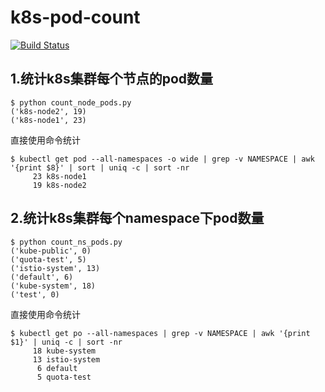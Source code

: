 # k8s-pod-count
[![Build Status](https://travis-ci.com/cheferrari/k8s-pod-count.svg?branch=master)](https://travis-ci.com/cheferrari/k8s-pod-count)
## 1.统计k8s集群每个节点的pod数量
```shell
$ python count_node_pods.py 
('k8s-node2', 19)
('k8s-node1', 23)
```
直接使用命令统计
```shell
$ kubectl get pod --all-namespaces -o wide | grep -v NAMESPACE | awk '{print $8}' | sort | uniq -c | sort -nr
     23 k8s-node1
     19 k8s-node2
```
## 2.统计k8s集群每个namespace下pod数量
```shell
$ python count_ns_pods.py 
('kube-public', 0)
('quota-test', 5)
('istio-system', 13)
('default', 6)
('kube-system', 18)
('test', 0)
```
直接使用命令统计
```shell
$ kubectl get po --all-namespaces | grep -v NAMESPACE | awk '{print $1}' | uniq -c | sort -nr
     18 kube-system
     13 istio-system
      6 default
      5 quota-test
```
